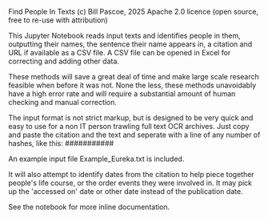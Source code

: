 Find People In Texts
(c) Bill Pascoe, 2025
Apache 2.0 licence (open source, free to re-use with attribution)

This Jupyter Notebook reads input texts and identifies people in them, outputting their names, the sentence their name appears in, a citation and URL if available as a CSV file. A CSV file can be opened in Excel for correcting and adding other data.

These methods will save a great deal of time and make large scale research feasible when before it was not. None the less, these methods unavoidably have a high error rate and will require a substantial amount of human checking and manual correction.

The input format is not strict markup, but is designed to be very quick and easy to use for a non IT person trawling full text OCR archives. Just copy and paste the citation and the text and seperate with a line of any number of hashes, like this:
###########

An example input file Example_Eureka.txt is included.

It will also attempt to identify dates from the citation to help piece together people's life course, or the order events they were involved in. It may pick up the 'accessed on' date or other date instead of the publication date.

See the notebook for more inline documentation.
